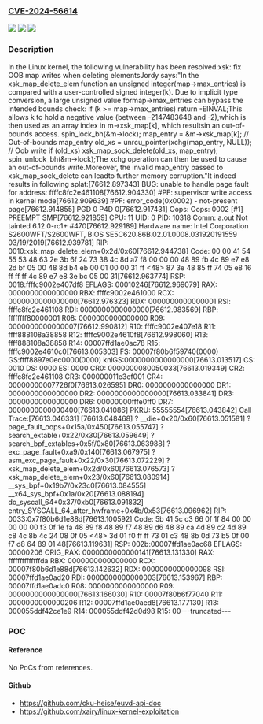### [CVE-2024-56614](https://cve.mitre.org/cgi-bin/cvename.cgi?name=CVE-2024-56614)
![](https://img.shields.io/static/v1?label=Product&message=Linux&color=blue)
![](https://img.shields.io/static/v1?label=Version&message=fbfc504a24f53f7ebe128ab55cb5dba634f4ece8%3C%204d03f705e9d7aabebc6bfa5810f8aab6d176cbb7%20&color=brighgreen)
![](https://img.shields.io/static/v1?label=Vulnerability&message=n%2Fa&color=brighgreen)

### Description

In the Linux kernel, the following vulnerability has been resolved:xsk: fix OOB map writes when deleting elementsJordy says:"In the xsk_map_delete_elem function an unsigned integer(map->max_entries) is compared with a user-controlled signed integer(k). Due to implicit type conversion, a large unsigned value formap->max_entries can bypass the intended bounds check:	if (k >= map->max_entries)		return -EINVAL;This allows k to hold a negative value (between -2147483648 and -2),which is then used as an array index in m->xsk_map[k], which resultsin an out-of-bounds access.	spin_lock_bh(&m->lock);	map_entry = &m->xsk_map[k]; // Out-of-bounds map_entry	old_xs = unrcu_pointer(xchg(map_entry, NULL));  // Oob write	if (old_xs)		xsk_map_sock_delete(old_xs, map_entry);	spin_unlock_bh(&m->lock);The xchg operation can then be used to cause an out-of-bounds write.Moreover, the invalid map_entry passed to xsk_map_sock_delete can leadto further memory corruption."It indeed results in following splat:[76612.897343] BUG: unable to handle page fault for address: ffffc8fc2e461108[76612.904330] #PF: supervisor write access in kernel mode[76612.909639] #PF: error_code(0x0002) - not-present page[76612.914855] PGD 0 P4D 0[76612.917431] Oops: Oops: 0002 [#1] PREEMPT SMP[76612.921859] CPU: 11 UID: 0 PID: 10318 Comm: a.out Not tainted 6.12.0-rc1+ #470[76612.929189] Hardware name: Intel Corporation S2600WFT/S2600WFT, BIOS SE5C620.86B.02.01.0008.031920191559 03/19/2019[76612.939781] RIP: 0010:xsk_map_delete_elem+0x2d/0x60[76612.944738] Code: 00 00 41 54 55 53 48 63 2e 3b 6f 24 73 38 4c 8d a7 f8 00 00 00 48 89 fb 4c 89 e7 e8 2d bf 05 00 48 8d b4 eb 00 01 00 00 31 ff <48> 87 3e 48 85 ff 74 05 e8 16 ff ff ff 4c 89 e7 e8 3e bc 05 00 31[76612.963774] RSP: 0018:ffffc9002e407df8 EFLAGS: 00010246[76612.969079] RAX: 0000000000000000 RBX: ffffc9002e461000 RCX: 0000000000000000[76612.976323] RDX: 0000000000000001 RSI: ffffc8fc2e461108 RDI: 0000000000000000[76612.983569] RBP: ffffffff80000001 R08: 0000000000000000 R09: 0000000000000007[76612.990812] R10: ffffc9002e407e18 R11: ffff888108a38858 R12: ffffc9002e4610f8[76612.998060] R13: ffff888108a38858 R14: 00007ffd1ae0ac78 R15: ffffc9002e4610c0[76613.005303] FS:  00007f80b6f59740(0000) GS:ffff8897e0ec0000(0000) knlGS:0000000000000000[76613.013517] CS:  0010 DS: 0000 ES: 0000 CR0: 0000000080050033[76613.019349] CR2: ffffc8fc2e461108 CR3: 000000011e3ef001 CR4: 00000000007726f0[76613.026595] DR0: 0000000000000000 DR1: 0000000000000000 DR2: 0000000000000000[76613.033841] DR3: 0000000000000000 DR6: 00000000fffe0ff0 DR7: 0000000000000400[76613.041086] PKRU: 55555554[76613.043842] Call Trace:[76613.046331]  <TASK>[76613.048468]  ? __die+0x20/0x60[76613.051581]  ? page_fault_oops+0x15a/0x450[76613.055747]  ? search_extable+0x22/0x30[76613.059649]  ? search_bpf_extables+0x5f/0x80[76613.063988]  ? exc_page_fault+0xa9/0x140[76613.067975]  ? asm_exc_page_fault+0x22/0x30[76613.072229]  ? xsk_map_delete_elem+0x2d/0x60[76613.076573]  ? xsk_map_delete_elem+0x23/0x60[76613.080914]  __sys_bpf+0x19b7/0x23c0[76613.084555]  __x64_sys_bpf+0x1a/0x20[76613.088194]  do_syscall_64+0x37/0xb0[76613.091832]  entry_SYSCALL_64_after_hwframe+0x4b/0x53[76613.096962] RIP: 0033:0x7f80b6d1e88d[76613.100592] Code: 5b 41 5c c3 66 0f 1f 84 00 00 00 00 00 f3 0f 1e fa 48 89 f8 48 89 f7 48 89 d6 48 89 ca 4d 89 c2 4d 89 c8 4c 8b 4c 24 08 0f 05 <48> 3d 01 f0 ff ff 73 01 c3 48 8b 0d 73 b5 0f 00 f7 d8 64 89 01 48[76613.119631] RSP: 002b:00007ffd1ae0ac68 EFLAGS: 00000206 ORIG_RAX: 0000000000000141[76613.131330] RAX: ffffffffffffffda RBX: 0000000000000000 RCX: 00007f80b6d1e88d[76613.142632] RDX: 0000000000000098 RSI: 00007ffd1ae0ad20 RDI: 0000000000000003[76613.153967] RBP: 00007ffd1ae0adc0 R08: 0000000000000000 R09: 0000000000000000[76613.166030] R10: 00007f80b6f77040 R11: 0000000000000206 R12: 00007ffd1ae0aed8[76613.177130] R13: 000055ddf42ce1e9 R14: 000055ddf42d0d98 R15: 00---truncated---

### POC

#### Reference
No PoCs from references.

#### Github
- https://github.com/cku-heise/euvd-api-doc
- https://github.com/xairy/linux-kernel-exploitation

